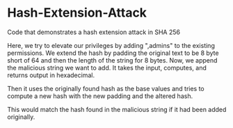# Hash-Extension-Attack
Code that demonstrates a hash extension attack in SHA 256



Here, we try to elevate our privileges by adding ",admins" to the existing permissions.
 We extend the hash by padding the original text to be 8 byte short of 64  and then the length of the string for 8 bytes.
 Now, we append the malicious string we want to add. It takes the input, computes, and returns output in hexadecimal. 

Then it uses the originally found hash as the base values and tries to compute a new hash with the new padding and the altered hash. 

This would match the hash found in the malicious string if it had been added originally.
